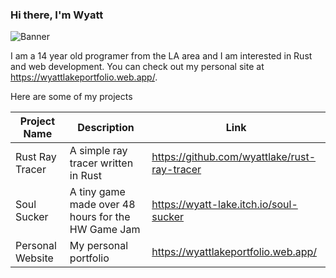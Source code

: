 ### Hi there, I'm Wyatt

![Banner](https://i.imgur.com/G91dRpC.png)

I am a 14 year old programer from the LA area and I am interested in Rust and web development. You can check out my personal site at https://wyattlakeportfolio.web.app/.

Here are some of my projects

| Project Name     | Description                                        | Link                                         |
|------------------|----------------------------------------------------|----------------------------------------------|
| Rust Ray Tracer  | A simple ray tracer written in Rust                | https://github.com/wyattlake/rust-ray-tracer |
| Soul Sucker      | A tiny game made over 48 hours for the HW Game Jam | https://wyatt-lake.itch.io/soul-sucker       |
| Personal Website | My personal portfolio                              | https://wyattlakeportfolio.web.app/          |
